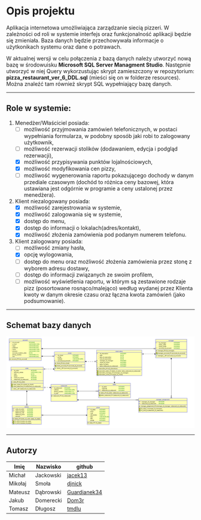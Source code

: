 # **Opis projektu**

Aplikacja internetowa umożliwiająca zarządzanie siecią pizzeri. W zależności od roli w systemie interfejs oraz funkcjonalność aplikacji będzie się zmieniała. Baza danych będzie przechowywała informacje o użytkonikach systemu oraz dane o potrawach.

W aktualnej wersji w celu połączenia z bazą danych należy utworzyć nową bazę w środowuisku **Microsoft SQL Server Managment Studio**. Następnie utworzyć w niej Query wykorzustując skrypt zamieszczony w repozytorium: **pizza_restaurant_ver_6_DDL.sql** (mieści się on w folderze resources).
Można znaleźć tam również skrypt SQL wypełniający bazę danych.

---

## **Role w systemie:**
1. Menedżer/Właściciel posiada: 
   - [ ] możliwość przyjmowania zamówień telefonicznych, w postaci wypełniania formularza, w podobny sposób jaki robi to zalogowany użytkownik,
   - [ ] możliwość rezerwacji stolików (dodawaniem, edycja i podgląd rezerwacji),
   - [X] możliwość przypisywania punktów lojalnościowych, 
   - [X] możliwość modyfikowania cen pizzy,
   - [ ] możliwość wygenerowania raportu pokazującego dochody w danym przediale czasowym (dochód to różnica ceny bazowej, która ustawiana jest odgórnie w programie a ceny ustalonej przez menedżera).
2. Klient niezalogowany posiada:
   - [X] możliwość zarejestrowania w systemie,
   - [X] możliwość zalogowania się w systemie,
   - [X] dostęp do menu,
   - [X] dostęp do informacji o lokalach(adres/kontakt),
   - [X] możliwość złożenia zamówienia pod podanym numerem telefonu.
3. Klient zalogowany posiada:
   - [ ] możliwość zmiany hasła,
   - [X] opcję wylogowania,
   - [ ] dostęp do menu oraz możliwość złożenia zamówienia przez stonę z wyborem adresu dostawy,
   - [ ] dostęp do informacji związanych ze swoim profilem,
   - [ ] możliwość wyświetlenia raportu, w którym są zestawione rodzaje pizz (posortowane rosnąco/malejąco) według wydanej przez Klienta kwoty w danym okresie czasu oraz łączna kwota zamówień (jako podsumowanie).

---

## **Schemat bazy danych**
![](resources/Relacyjny_ver_6.PNG)

---

## **Autorzy**
| Imię | Nazwisko|github|
|------|---------|----|
|Michał|Jackowski|[jacek13](https://github.com/jacek13)|
|Mikołaj|Smoła|[djnick](https://github.com/djnick)|
|Mateusz|Dąbrowski|[Guardianek34](https://github.com/Guardianek34)|
|Jakub|Domerecki|[Dom3r](https://github.com/Dom3r)|
|Tomasz|Długosz|[tmdlu](https://github.com/tmdlu)|
